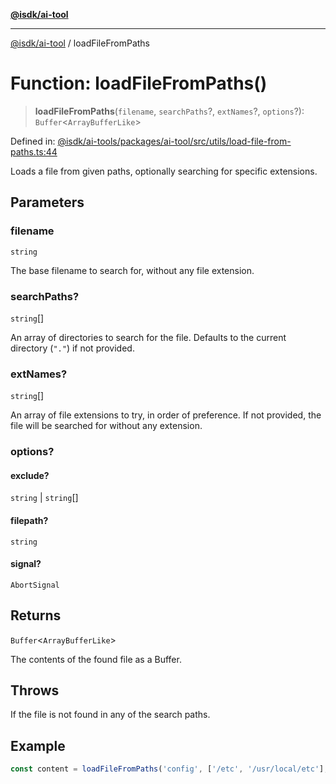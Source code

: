 [**@isdk/ai-tool**](../README.md)

***

[@isdk/ai-tool](../globals.md) / loadFileFromPaths

# Function: loadFileFromPaths()

> **loadFileFromPaths**(`filename`, `searchPaths`?, `extNames`?, `options`?): `Buffer`\<`ArrayBufferLike`\>

Defined in: [@isdk/ai-tools/packages/ai-tool/src/utils/load-file-from-paths.ts:44](https://github.com/isdk/ai-tool.js/blob/4ebf370aaec9c78535cb40ffc19656d7bddcb145/src/utils/load-file-from-paths.ts#L44)

Loads a file from given paths, optionally searching for specific extensions.

## Parameters

### filename

`string`

The base filename to search for, without any file extension.

### searchPaths?

`string`[]

An array of directories to search for the file. Defaults to the current directory (`"."`) if not provided.

### extNames?

`string`[]

An array of file extensions to try, in order of preference. If not provided, the file will be searched for
                  without any extension.

### options?

#### exclude?

`string` \| `string`[]

#### filepath?

`string`

#### signal?

`AbortSignal`

## Returns

`Buffer`\<`ArrayBufferLike`\>

The contents of the found file as a Buffer.

## Throws

If the file is not found in any of the search paths.

## Example

```typescript
const content = loadFileFromPaths('config', ['/etc', '/usr/local/etc'], ['.json', '.yaml']);
```
